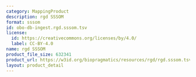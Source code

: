 ```yaml
---
category: MappingProduct
description: rgd SSSOM
format: sssom
id: obo-db-ingest.rgd.sssom.tsv
license:
  id: https://creativecommons.org/licenses/by/4.0/
  label: CC-BY-4.0
name: rgd SSSOM
product_file_size: 632341
product_url: https://w3id.org/biopragmatics/resources/rgd/rgd.sssom.tsv
layout: product_detail
---
```

